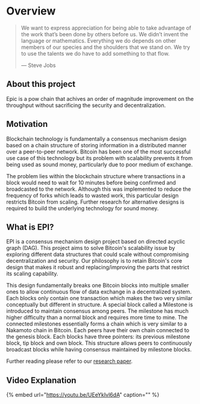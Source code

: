# Overview

> We want to express appreciation for being able to take advantage of the work that’s been done by others before us. We didn’t invent the language or mathematics. Everything we do depends on other members of our species and the shoulders that we stand on. We try to use the talents we do have to  add something to that flow.
>
> — Steve Jobs

## About this project

Epic is a pow chain that achives an order of magnitude improvement on the throughput without sacrificing the security and decentralization.

## Motivation

Blockchain technology is fundamentally a consensus mechanism design based on a chain structure of storing information in a distributed manner over a peer-to-peer network. Bitcoin has been one of the most successful use case of this technology but its problem with scalability prevents it from being used as sound money, particularly due to poor medium of exchange.

The problem lies within the blockchain structure where transactions in a block would need to wait for 10 minutes before being confirmed and broadcasted to the network. Although this was implemented to reduce the frequency of forks which leads to wasted work, this particular design restricts Bitcoin from scaling. Further research for alternative designs is required to build the underlying technology for sound money.

## What is EPI?

EPI is a consensus mechanism design project based on directed acyclic graph \(DAG\). This project aims to solve Bitcoin's scalability issue by exploring different data structures that could scale without compromising decentralization and security. Our philosophy is to retain Bitcoin's core design that makes it robust and replacing/improving the parts that restrict its scaling capability.

This design fundamentally breaks one Bitcoin blocks into multiple smaller ones to allow continuous flow of data exchange in a decentralized system. Each blocks only contain one transaction which makes the two very similar conceptually but different in structure. A special block called a Milestone is introduced to maintain consensus among peers. The milestone has much higher difficulty than a normal block and requires more time to mine. The connected milestones essentially forms a chain which is very similar to a Nakamoto chain in Bitcoin. Each peers have their own chain connected to the genesis block. Each blocks have three pointers: its previous milestone block, tip block and own block. This structure allows peers to continuously broadcast blocks while having consensus maintained by milestone blocks.

Further reading please refer to our [research paper](https://arxiv.org/abs/1901.02755).

## Video Explanation

{% embed url="https://youtu.be/UEeYkIvl6dA" caption="" %}

